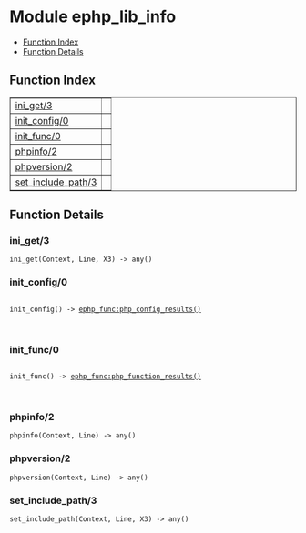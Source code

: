 

# Module ephp_lib_info #
* [Function Index](#index)
* [Function Details](#functions)

<a name="index"></a>

## Function Index ##


<table width="100%" border="1" cellspacing="0" cellpadding="2" summary="function index"><tr><td valign="top"><a href="#ini_get-3">ini_get/3</a></td><td></td></tr><tr><td valign="top"><a href="#init_config-0">init_config/0</a></td><td></td></tr><tr><td valign="top"><a href="#init_func-0">init_func/0</a></td><td></td></tr><tr><td valign="top"><a href="#phpinfo-2">phpinfo/2</a></td><td></td></tr><tr><td valign="top"><a href="#phpversion-2">phpversion/2</a></td><td></td></tr><tr><td valign="top"><a href="#set_include_path-3">set_include_path/3</a></td><td></td></tr></table>


<a name="functions"></a>

## Function Details ##

<a name="ini_get-3"></a>

### ini_get/3 ###

`ini_get(Context, Line, X3) -> any()`

<a name="init_config-0"></a>

### init_config/0 ###

<pre><code>
init_config() -&gt; <a href="ephp_func.md#type-php_config_results">ephp_func:php_config_results()</a>
</code></pre>
<br />

<a name="init_func-0"></a>

### init_func/0 ###

<pre><code>
init_func() -&gt; <a href="ephp_func.md#type-php_function_results">ephp_func:php_function_results()</a>
</code></pre>
<br />

<a name="phpinfo-2"></a>

### phpinfo/2 ###

`phpinfo(Context, Line) -> any()`

<a name="phpversion-2"></a>

### phpversion/2 ###

`phpversion(Context, Line) -> any()`

<a name="set_include_path-3"></a>

### set_include_path/3 ###

`set_include_path(Context, Line, X3) -> any()`


